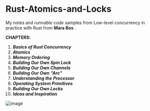 # Rust-Atomics-and-Locks
My notes and _runnable code_ samples from Low-level concurrency in practice with Rust from **Mara Bos** .

**CHAPTERS:**
1. _**Basics of Rust Concurrency**_
2. _**Atomics**_
3. _**Memory Ordering**_
4. _**Building Our Own Spin Lock**_
5. _**Building Our Own Channels**_
6. _**Building Our Own “Arc”**_
7. _**Understanding the Processor**_
8. _**Operating System Primitives**_
9. _**Building Our Own Locks**_
10. _**Ideas and Inspiration**_
    
![image](https://github.com/alwinsDen/Rust-Atomics-and-Locks/assets/75517758/bb70806a-4968-4d0c-890f-a0e9ea127990)
